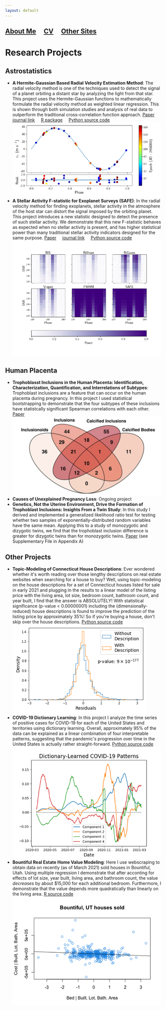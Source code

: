 ```yaml
---
layout: default
---
```


## [About Me](./)  &nbsp; &nbsp;  [CV](./parkerholzer.pdf)   &nbsp; &nbsp; [Other Sites](./consulting.html)

# Research Projects

## Astrostatistics

* **A Hermite-Gaussian Based Radial Velocity Estimation Method**: The radial velocity method is one of the techniques used to detect the signal of a planet orbiting a distant star by analyzing the light from that star. This project uses the Hermite-Gaussian functions to mathematically formulate the radial velocity method as weighted linear regression. This is shown through both simulation studies and analysis of real data to outperform the traditional cross-correlation function approach. [Paper](./20-AOAS1406.pdf) &nbsp; &nbsp; [journal link](https://projecteuclid.org/journals/annals-of-applied-statistics/volume-15/issue-2/A-HermiteGaussian-based-exoplanet-radial-velocity-estimation-method/10.1214/20-AOAS1406.full) &nbsp; &nbsp; [R package](https://CRAN.R-project.org/package=rvmethod) &nbsp; &nbsp; [Python source code](https://github.com/parkerholzer/hgrv_method) ![](./assets/img/HGRV_51Peg_rvs.png)
* **A Stellar Activity F-statistic for Exoplanet Surveys (SAFE)**: In the radial velocity method for finding exoplanets, stellar activity in the atmosphere of the host star can distort the signal imposed by the orbiting planet. This project introduces a new statistic designed to detect the presence of such stellar activity. We demonstrate that this new F-statistic behaves as expected when no stellar activity is present, and has higher statistical power than many traditional stellar activity indicators designed for the same purpose. [Paper](./Holzer_2021_AJ_161_272.pdf)  &nbsp; &nbsp; [journal link](https://iopscience.iop.org/article/10.3847/1538-3881/abf5e0) &nbsp; &nbsp; [Python source code](https://github.com/parkerholzer/safe_statistic) ![](./assets/img/StellarActivity_Comp.png)

## Human Placenta

* **Trophoblasst Inclusions in the Human Placenta: Identification, Characterization, Quantification, and Interrelations of Subtypes**: Trophoblast inclusions are a feature that can occur on the human placenta during pregnancy. In this project I used statistical bootstrapping to demonstrate that the four subtypes of these inclusions have statistcally significant Spearman correlations with each other. [Paper](https://www.sciencedirect.com/science/article/pii/S0143400420304082) ![](./assets/img/TI_venndiag.png)
* **Causes of Unexplained Pregnancy Loss**: Ongoing project
* **Genetics, Not the Uterine Environment, Drive the Formation of Trophoblast Inclusions: Insights From a Twin Study**: In this study I derived and implemented a generalized likelihood ratio test for testing whether two samples of exponentially-distributed random variables have the same mean. Applying this to a study of monozygotic and dizygotic twins, we find that the trophoblast inclusion difference is greater for dizygotic twins than for monozygotic twins. [Paper](https://www.sciencedirect.com/science/article/pii/S0143400421001284?via%3Dihub) (see Supplementary File in Appendix A)

## Other Projects

* **Topic-Modeling of Connecticut House Descriptions**: Ever wondered whether it's worth reading over those lengthy descriptions on real estate websites when searching for a house to buy? Well, using topic-modeling on the house descriptions for a set of Connecticut houses listed for sale in early 2021 and plugging in the results to a linear model of the listing price with the living area, lot size, bedroom count, bathroom count, and year built, I find that the answer is ABSOLUTELY! With statistical significance (p-value < 0.00000001) including the (dimensionally-reduced) house descriptions is found to improve the prediction of the listing price by approximately 35%! So if you're buying a house, don't skip over the house descriptions. [Python source code](https://github.com/parkerholzer/ConnecticutHouses) ![](./assets/img/topicmodel_resids.png)
* **COVID-19 Dictionary Learning**: In this project I analyze the time series of positive cases for COVID-19 for each of the United States and territories using dictionary learning. Overall, approximately 95% of the data can be explained as a linear combination of four interpretable patterns, suggesting that the pandemic's progression over time in the United States is actually rather straight-forward. [Python source code](https://github.com/parkerholzer/COVID19_dictionary_learning) ![](./assets/img/COVID19-dictlearning_components.png)
* **Bountiful Real Estate Home Value Modeling**: Here I use webscraping to obtain data on recently (as of March 2021) sold houses in Bountiful, Utah. Using multiple regression I demonstrate that after acconting for effects of lot size, year built, living area, and bathroom count, the value *decreases* by about $15,000 for each additional bedroom. Furthermore, I demonstrate that the value depends more quadratically than linearly on the living area. [R source code](https://github.com/parkerholzer/Bountiful_houses_sold) ![](./assets/img/bed_avp.png)
